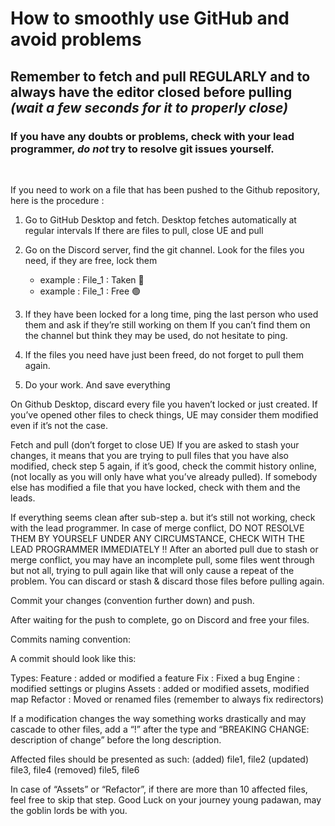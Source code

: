 # How to smoothly use GitHub and avoid problems

## Remember to fetch and pull REGULARLY and to always have the editor closed before pulling *(wait a few seconds for it to properly close)*

### If you have any doubts or problems, check with your lead programmer, **_do not_** try to resolve git issues yourself.

<br>

If you need to work on a file that has been pushed to the Github repository, here is the procedure :

1. Go to GitHub Desktop and fetch. Desktop fetches automatically at regular intervals
If there are files to pull, close UE and pull

2. Go on the Discord server, find the git channel. Look for the files you need, if they are free, lock them
   - example : File_1 : Taken 🛑
   - example : File_1 : Free 🟢

3. If they have been locked for a long time, ping the last person who used them and ask if they’re still working on them
If you can’t find them on the channel but think they may be used, do not hesitate to ping.

4. If the files you need have just been freed, do not forget to pull them again.

5. Do your work. And save everything

On Github Desktop, discard every file you haven’t locked or just created.
If you’ve opened other files to check things, UE may consider them modified even if it’s not the case.

Fetch and pull (don’t forget to close UE)
If you are asked to stash your changes, it means that you are trying to pull files that you have also modified, check step 5 again, if it’s good, check the commit history online, (not locally as you will only have what you’ve already pulled). 
If somebody else has modified a file that you have locked, check with them and the leads.






If everything seems clean after sub-step a. but it‘s still not working, check with the lead programmer.
In case of merge conflict, DO NOT RESOLVE THEM BY YOURSELF UNDER ANY CIRCUMSTANCE, CHECK WITH THE LEAD PROGRAMMER IMMEDIATELY !!
After an aborted pull due to stash or merge conflict, you may have an incomplete pull, some files went through but not all, trying to pull again like that will only cause a repeat of the problem. You can discard or stash & discard those files before pulling again.

Commit your changes (convention further down) and push.

After waiting for the push to complete, go on Discord and free your files.

Commits naming convention:

A commit should look like this:



Types:
Feature : added or modified a feature
Fix : Fixed a bug
Engine : modified settings or plugins
Assets : added or modified assets, modified map
Refactor : Moved or renamed files  (remember to always fix redirectors)

If a modification changes the way something works drastically and may cascade to other files, add a “!” after the type and “BREAKING CHANGE: description of change” before the long description.


Affected files should be presented as such:
(added) file1, file2
(updated) file3, file4
(removed) file5, file6

In case of “Assets” or “Refactor”, if there are more than 10 affected files, feel free to skip that step.
Good Luck on your journey young padawan, may the goblin lords be with you.

